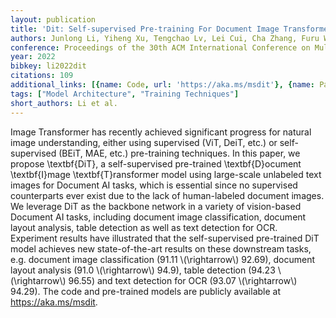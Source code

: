 ```yaml
---
layout: publication
title: 'Dit: Self-supervised Pre-training For Document Image Transformer'
authors: Junlong Li, Yiheng Xu, Tengchao Lv, Lei Cui, Cha Zhang, Furu Wei
conference: Proceedings of the 30th ACM International Conference on Multimedia
year: 2022
bibkey: li2022dit
citations: 109
additional_links: [{name: Code, url: 'https://aka.ms/msdit'}, {name: Paper, url: 'https://arxiv.org/abs/2203.02378'}]
tags: ["Model Architecture", "Training Techniques"]
short_authors: Li et al.
---
```

Image Transformer has recently achieved significant progress for natural
image understanding, either using supervised (ViT, DeiT, etc.) or
self-supervised (BEiT, MAE, etc.) pre-training techniques. In this paper, we
propose \textbf\{DiT\}, a self-supervised pre-trained \textbf\{D\}ocument
\textbf\{I\}mage \textbf\{T\}ransformer model using large-scale unlabeled text
images for Document AI tasks, which is essential since no supervised
counterparts ever exist due to the lack of human-labeled document images. We
leverage DiT as the backbone network in a variety of vision-based Document AI
tasks, including document image classification, document layout analysis, table
detection as well as text detection for OCR. Experiment results have
illustrated that the self-supervised pre-trained DiT model achieves new
state-of-the-art results on these downstream tasks, e.g. document image
classification (91.11 \\(\rightarrow\\) 92.69), document layout analysis (91.0
\\(\rightarrow\\) 94.9), table detection (94.23 \\(\rightarrow\\) 96.55) and text
detection for OCR (93.07 \\(\rightarrow\\) 94.29). The code and pre-trained models
are publicly available at https://aka.ms/msdit.